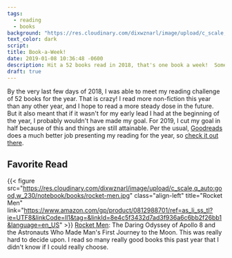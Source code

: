 ```yaml
---
tags:
  - reading
  - books
background: "https://res.cloudinary.com/dixwznarl/image/upload/c_scale,q_auto:good/notebook/books-in-grass.jpg"
text_color: dark
script:
title: Book-a-Week!
date: 2019-01-08 10:36:48 -0600
description: Hit a 52 books read in 2018, that's one book a week!  Some great books and some duds, check them out!
draft: true
---
```


By the very last few days of 2018, I was able to meet my reading challenge of 52 books for the year. That is crazy! I read more non-fiction this year than any other year, and I hope to read a more steady dose in the future. But it also meant that if it wasn't for my early lead I had at the beginning of the year, I probably wouldn't have made my goal. For 2019, I cut my goal in half because of this and things are still attainable. Per the usual, [Goodreads][] does a much better job presenting my reading for the year, so [check it out there][2018].

## Favorite Read

{{< figure src="https://res.cloudinary.com/dixwznarl/image/upload/c_scale,q_auto:good,w_230/notebook/books/rocket-men.jpg" class="align-left" title="Rocket Men" link="https://www.amazon.com/gp/product/0812988701/ref=as_li_ss_tl?ie=UTF8&linkCode=ll1&tag=&linkId=8e4c5f3432d7ad3f936a6c6bb2f26bb1&language=en_US" >}} [Rocket Men][]: The Daring Odyssey of Apollo 8 and the Astronauts Who Made Man's First Journey to the Moon.  This was really hard to decide upon. I read so many really good books this past year that I didn't know if I could really choose.

[Goodreads]: https://www.goodreads.com/
[2018]: https://www.goodreads.com/user/year_in_books/2018/1671848/
[rocket men]: https://www.amazon.com/gp/product/0812988701/ref=as_li_ss_tl?ie=UTF8&linkCode=ll1&tag=&linkId=8e4c5f3432d7ad3f936a6c6bb2f26bb1&language=en_US

